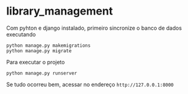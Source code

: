 # library_management

Com pyhton e django instalado, primeiro sincronize o banco de dados executando

```
python manage.py makemigrations
python manage.py migrate
```
Para executar o projeto

```
python manage.py runserver
```

Se tudo ocorreu bem, acessar no endereço `http://127.0.0.1:8000`